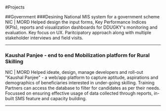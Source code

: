 #Projects

##Government
###Desining National MIS system for a government scheme
NIC | MORD
Helped design the input forms, Key Performance Indices (KPIs), reports and visualization dashboards for DDUGKY's monitoring and evaluation.
Key focus on UX. Paritcipatory approach along with multiple stakeholder interviews and field visits. 

___

### Kaushal Panjee - end to end Mobilization platform for Rural Skilling
NIC | MORD
Helped ideate, design, manage developers and roll-out "Kaushal Panjee" - a web/app platform to capture aptitude, aspirations and demographics
of beneficiaries interested in under-going skilling. Training Partners can access the database to filter for candidates as per their needs.
Focussed on ensuring effective usage of data collected through reports, in-built SMS feature and capacity building.

___


